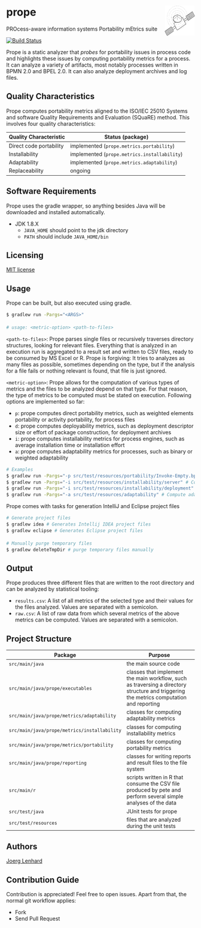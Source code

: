 # prope <img align="right" src="src/main/resources/prope-logo.png" height="80" width="80"/>


PROcess-aware information systems Portability mEtrics suite 

[![Build Status](https://travis-ci.org/uniba-dsg/prope.png?branch=master)](https://travis-ci.org/uniba-dsg/prope)

Prope is a static analyzer that _probes_ for portability issues in process code and highlights these issues by computing portability metrics for a process.
It can analyze a variety of artifacts, most notably processes written in BPMN 2.0 and BPEL 2.0. It can also analyze deployment archives and log files.

## Quality Characteristics
Prope computes portability metrics aligned to the ISO/IEC 25010 Systems and software Quality Requirements and Evaluation (SQuaRE) method. This involves four quality characteristics:

| Quality Characteristic     | Status (package)          | 
| ------------- |-------------| 
| Direct code portability      | implemented (`prope.metrics.portability`)| 
| Installability     | implemented (`prope.metrics.installability`) | 
| Adaptability      | implemented (`prope.metrics.adaptability`)| 
| Replaceability      | ongoing | |

## Software Requirements
Prope uses the gradle wrapper, so anything besides Java will be downloaded and installed automatically.
- JDK 1.8.X
  - `JAVA_HOME` should point to the jdk directory
  - `PATH` should include `JAVA_HOME/bin`
  
## Licensing
[MIT license](http://opensource.org/licenses/MIT)

## Usage
Prope can be built, but also executed using gradle.
```bash
$ gradlew run -Pargs="<ARGS>"

# usage: <metric-option> <path-to-files>
```
`<path-to-files>`: Prope parses single files or recursively traverses directory structures, looking for relevant files. Everything that is analyzed in an execution run is aggregated to a result set and written to CSV files, ready to be consumed by MS Excel or R. Prope is forgiving: It tries to analyzes as many files as possible, sometimes depending on the type, but if the analysis for a file fails or nothing relevant is found, that file is just ignored.

`<metric-option>`: Prope allows for the computation of various types of metrics and the files to be analyzed depend on that type. For that reason, the type of metrics to be computed must be stated on execution. Following options are implemented so far:
* `p`: prope computes direct portability metrics, such as weighted elements portability or activity portability, for process files
* `d`: prope computes deployability metrics, such as deployment descriptor size or effort of package construction, for deployment archives
* `i`: prope computes installability metrics for process engines, such as average installation time or installation effort
* `a`: prope computes adaptability metrics for processes, such as binary or weighted adaptability

```bash
# Examples
$ gradlew run -Pargs="-p src/test/resources/portability/Invoke-Empty.bpel" # Compute portability metrics for a process from the test directory
$ gradlew run -Pargs="-i src/test/resources/installability/server" # Compute installability metrics from all files of a specific test directory 
$ gradlew run -Pargs="-i src/test/resources/installability/deployment" # Compute deployability metrics from all files of a specific test directory 
$ gradlew run -Pargs="-a src/test/resources/adaptability" # Compute adaptability metrics from all files of a specific test directory 
```
Prope comes with tasks for generation IntelliJ and Eclipse project files
```bash
# Generate project files 
$ gradlew idea # Generates Intellij IDEA project files
$ gradlew eclipse # Generates Eclipse project files

# Manually purge temporary files
$ gradlew deleteTmpDir # purge temporary files manually
```

## Output

Prope produces three different files that are written to the root directory and can be analyzed by statistical tooling:
- `results.csv`: A list of all metrics of the selected type and their values for the files analyzed. Values are separated with a semicolon.
- `raw.csv`: A list of raw data from which several metrics of the above metrics can be computed. Values are separated with a semicolon.

## Project Structure

| Package     | Purpose          | 
| ------------- |-------------| 
| `src/main/java `     | the main source code| 
| `src/main/java/prope/executables`     | classes that implement the main workflow, such as traversing a directory structure and triggering the metrics computation and reporting | 
| `src/main/java/prope/metrics/adaptability`     | classes for computing adaptability metrics| 
| `src/main/java/prope/metrics/installability`     | classes for computing installability metrics| 
| `src/main/java/prope/metrics/portability`     | classes for computing portability metrics| 
| `src/main/java/prope/reporting`     | classes for writing reports and result files to the file system| 
| `src/main/r`     | scripts written in R that consume the CSV file produced by pete and perform several simple analyses of the data| 
| `src/test/java`     | JUnit tests for prope| 
| `src/test/resources`     | files that are analyzed during the unit tests| 

## Authors 

[Joerg Lenhard](http://www.uni-bamberg.de/pi/team/lenhard-joerg/)

## Contribution Guide
Contribution is appreciated! Feel free to open issues. Apart from that, the normal git workflow applies:

- Fork
- Send Pull Request
